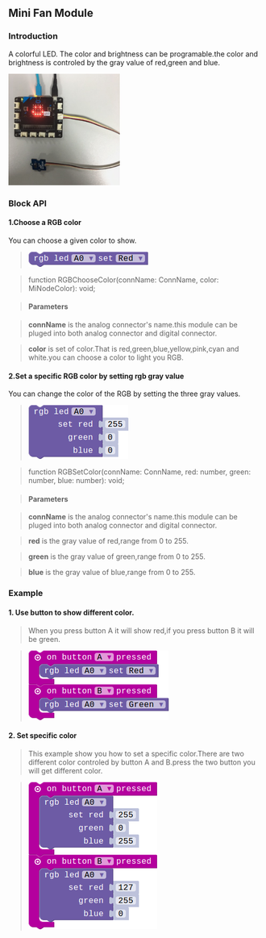 ## Mini Fan Module

### Introduction

A colorful LED. The color and brightness can be programable.the color and brightness is controled by the gray value of  red,green and blue. 

![module_pic](./image/modules/electronic_circuit.png)

### Block API

#### 1.Choose a RGB color

You can choose a given color to show.

> ![pic1](./image/RGB/set-color.png)

> function RGBChooseColor(connName: ConnName, color: MiNodeColor): void;

> #### Parameters

> **connName** is the analog connector's name.this module can be pluged into both analog connector and digital connector.

> **color** is set of color.That is red,green,blue,yellow,pink,cyan and white.you can choose a color to light you RGB.

#### 2.Set a specific RGB color by setting rgb gray value

You can change the color of the RGB by setting the three gray values.

> ![pic1](./image/RGB/set-color-rgb.png)

> function RGBSetColor(connName: ConnName, red: number, green: number, blue: number): void;

> #### Parameters

>  **connName** is the analog connector's name.this module can be pluged into both analog connector and digital connector.

 >  **red** is the gray value of red,range from 0 to 255. 

 >  **green** is the gray value of green,range from 0 to 255. 

 >  **blue** is the gray value of blue,range from 0 to 255. 

### Example

#### 1. Use button to show different color.

> When you press button A it will show red,if you press button B it will be green.

> ![pic1](./image/RGB/button-color.png)

#### 2. Set specific color

> This example show you how to set a specific color.There are two different color controled by button A and B.press the two button you will get different color.

> ![pic1](./image/RGB/set-user-color.png)

